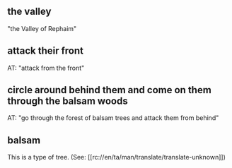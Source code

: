 ## the valley ##

"the Valley of Rephaim"

## attack their front ##

AT: "attack from the front"

## circle around behind them and come on them through the balsam woods ##

AT: "go through the forest of balsam trees and attack them from behind"

## balsam ##

This is a type of tree. (See: [[rc://en/ta/man/translate/translate-unknown]])